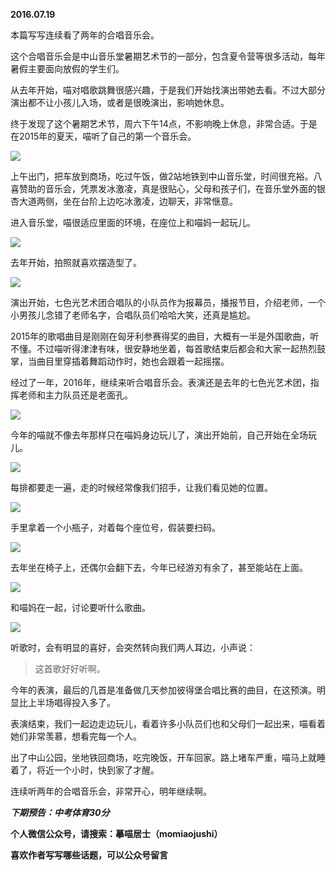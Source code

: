 
          
            
**2016.07.19**

本篇写写连续看了两年的合唱音乐会。

这个合唱音乐会是中山音乐堂暑期艺术节的一部分，包含夏令营等很多活动，每年暑假主要面向放假的学生们。

从去年开始，喵对唱歌跳舞很感兴趣，于是我们开始找演出带她去看。不过大部分演出都不让小孩儿入场，或者是很晚演出，影响她休息。

终于发现了这个暑期艺术节，周六下午14点，不影响晚上休息，非常合适。于是在2015年的夏天，喵听了自己的第一个音乐会。




![](//upload-images.jianshu.io/upload_images/51001-c2c1516ee0e508d2.jpg)




上午出门，把车放到商场，吃过午饭，做2站地铁到中山音乐堂，时间很充裕。八喜赞助的音乐会，凭票发冰激凌，真是很贴心，父母和孩子们，在音乐堂外面的银杏大道两侧，坐在台阶上边吃冰激凌，边聊天，非常惬意。

进入音乐堂，喵很适应里面的环境，在座位上和喵妈一起玩儿。




![](//upload-images.jianshu.io/upload_images/51001-09b0d7a8bf67e68c.jpg)




去年开始，拍照就喜欢摆造型了。




![](//upload-images.jianshu.io/upload_images/51001-e37feaf0f3e44a9c.jpg)




演出开始，七色光艺术团合唱队的小队员作为报幕员，播报节目，介绍老师，一个小男孩儿念错了老师名字，合唱队员们哈哈大笑，还真是尴尬。

2015年的歌唱曲目是刚刚在匈牙利参赛得奖的曲目，大概有一半是外国歌曲，听不懂。不过喵听得津津有味，很安静地坐着，每首歌结束后都会和大家一起热烈鼓掌，当曲目里穿插着舞蹈动作时，她也会跟着一起摇摆。

经过了一年，2016年，继续来听合唱音乐会。表演还是去年的七色光艺术团，指挥老师和主力队员还是老面孔。




![](//upload-images.jianshu.io/upload_images/51001-b4e1b1e8665dadd0.jpg)




今年的喵就不像去年那样只在喵妈身边玩儿了，演出开始前，自己开始在全场玩儿。




![](//upload-images.jianshu.io/upload_images/51001-d314fae3a05eb935.jpg)




每排都要走一遍，走的时候经常像我们招手，让我们看见她的位置。




![](//upload-images.jianshu.io/upload_images/51001-b44f4eabb2742a2c.jpg)




手里拿着一个小瓶子，对着每个座位号，假装要扫码。




![](//upload-images.jianshu.io/upload_images/51001-4a31a43456a0bf10.jpg)




去年坐在椅子上，还偶尔会翻下去，今年已经游刃有余了，甚至能站在上面。




![](//upload-images.jianshu.io/upload_images/51001-ba5fc881045b9a00.jpg)




和喵妈在一起，讨论要听什么歌曲。




![](//upload-images.jianshu.io/upload_images/51001-eb744aa33e2ba7e0.jpg)




听歌时，会有明显的喜好，会突然转向我们两人耳边，小声说：
>这首歌好好听啊。



今年的表演，最后的几首是准备做几天参加彼得堡合唱比赛的曲目，在这预演。明显比上半场唱得投入多了。

表演结束，我们一起边走边玩儿，看着许多小队员们也和父母们一起出来，喵看着她们非常羡慕，想看完每一个人。

出了中山公园，坐地铁回商场，吃完晚饭，开车回家。路上堵车严重，喵马上就睡着了，将近一个小时，快到家了才醒。

连续听两年的合唱音乐会，非常开心，明年继续啊。


***下期预告：中考体育30分***


**个人微信公众号，请搜索：摹喵居士（momiaojushi）**

**喜欢作者写写哪些话题，可以公众号留言**

          
        